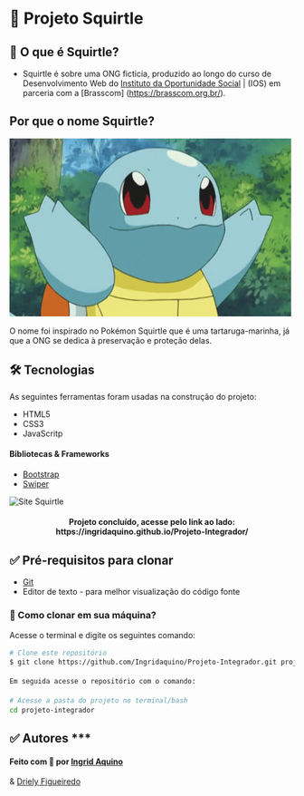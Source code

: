# 🐢 Projeto Squirtle

## 🐚  O que é Squirtle?
- Squirtle é sobre uma ONG ficticia, produzido ao longo do curso de
Desenvolvimento Web do [Instituto da Oportunidade Social](https://ios.org.br/) | (IOS) em parceria com a [Brasscom] (https://brasscom.org.br/).

## Por que o nome Squirtle?

![Squirtle](./gif/squirtle-smile.gif)

O nome foi inspirado no Pokémon Squirtle que é uma tartaruga-marinha, já que a ONG se dedica à preservação e proteção delas.


## 🛠 Tecnologias

As seguintes ferramentas foram usadas na construção do projeto:

- HTML5
- CSS3
- JavaScritp

#### Bibliotecas & Frameworks

- [Bootstrap](https://getbootstrap.com/)
- [Swiper](https://swiperjs.com/)



![Site Squirtle](./gif/tle.gif)


 
<h4 align="center"> 
	Projeto concluído, acesse pelo link ao lado: https://ingridaquino.github.io/Projeto-Integrador/  
</h4>


## ✅ Pré-requisitos para clonar

- [Git](https://git-scm.com)
- Editor de texto - para melhor visualização do código fonte


### 🔁 Como clonar em sua máquina?
Acesse o terminal e digite os seguintes comando:

```bash
# Clone este repositório
$ git clone https://github.com/Ingridaquino/Projeto-Integrador.git projeto-integrador

Em seguida acesse o repositório com o comando:

# Acesse a pasta do projeto no terminal/bash
cd projeto-integrador
```


## ✅ Autores *** 

#### Feito com 💚 por [Ingrid Aquino](https://www.linkedin.com/in/ingrid-aquino-88a8b9147/)
& [Driely Figueiredo](https://www.linkedin.com/in/driellyfigueiredo/)




